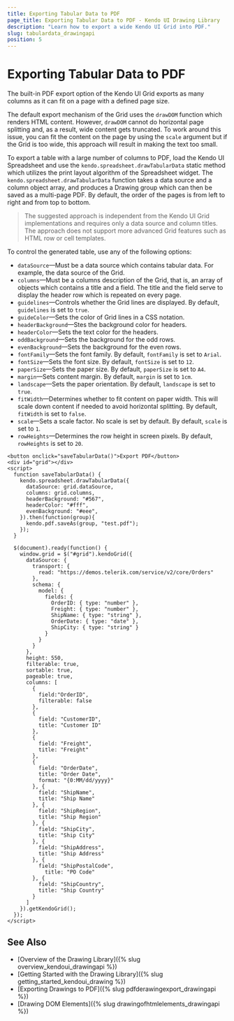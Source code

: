 ```yaml
---
title: Exporting Tabular Data to PDF
page_title: Exporting Tabular Data to PDF - Kendo UI Drawing Library
description: "Learn how to export a wide Kendo UI Grid into PDF."
slug: tabulardata_drawingapi
position: 5
---
```


# Exporting Tabular Data to PDF

The built-in PDF export option of the Kendo UI Grid exports as many columns as it can fit on a page with a defined page size.

The default export mechanism of the Grid uses the `drawDOM` function which renders HTML content. However, `drawDOM` cannot do horizontal page splitting and, as a result, wide content gets truncated. To work around this issue, you can fit the content on the page by using the `scale` argument but if the Grid is too wide, this approach will result in making the text too small.

To export a table with a large number of columns to PDF, load the Kendo UI Spreadsheet and use the `kendo.spreadsheet.drawTabularData` static method which utilizes the print layout algorithm of the Spreadsheet widget. The `kendo.spreadsheet.drawTabularData` function takes a data source and a column object array, and produces a Drawing group which can then be saved as a multi-page PDF. By default, the order of the pages is from left to right and from top to bottom.

> The suggested approach is independent from the Kendo UI Grid implementations and requires only a data source and column titles. The approach does not support more advanced Grid features such as HTML row or cell templates.

To control the generated table, use any of the following options:

- `dataSource`&mdash;Must be a data source which contains tabular data. For example, the data source of the Grid.
- `columns`&mdash;Must be a columns description of the Grid, that is, an array of objects which contains a title and a field. The title and the field serve to display the header row which is repeated on every page.
- `guidelines`&mdash;Controls whether the Grid lines are displayed. By default, `guidelines` is set to `true`.
- `guideColor`&mdash;Sets the color of Grid lines in a CSS notation.
- `headerBackground`&mdash;Stes the background color for headers.
- `headerColor`&mdash;Sets the text color for the headers.
- `oddBackground`&mdash;Sets the background for the odd rows.
- `evenBackground`&mdash;Sets the background for the even rows.
- `fontFamily`&mdash;Sets the font family. By default, `fontFamily` is set to `Arial`.
- `fontSize`&mdash;Sets the font size. By default, `fontSize` is set to `12`.
- `paperSize`&mdash;Sets the paper size. By default, `paperSize` is set to `A4`.
- `margin`&mdash;Sets content margin. By default, `margin` is set to `1cm`.
- `landscape`&mdash;Sets the paper orientation. By default, `landscape` is set to `true`.
- `fitWidth`&mdash;Determines whether to fit content on paper width. This will scale down content if needed to avoid horizontal splitting. By default, `fitWidth` is set to `false`.
- `scale`&mdash;Sets a scale factor. No scale is set by default. By default, `scale` is set to `1`.
- `rowHeights`&mdash;Determines the row height in screen pixels. By default, `rowHeights` is set to `20`.

```dojo
<button onclick="saveTabularData()">Export PDF</button>
<div id="grid"></div>
<script>
  function saveTabularData() {
    kendo.spreadsheet.drawTabularData({
      dataSource: grid.dataSource,
      columns: grid.columns,
      headerBackground: "#567",
      headerColor: "#fff",
      evenBackground: "#eee",
    }).then(function(group){
      kendo.pdf.saveAs(group, "test.pdf");
    });
  }

  $(document).ready(function() {
    window.grid = $("#grid").kendoGrid({
      dataSource: {
        transport: {
          read: "https://demos.telerik.com/service/v2/core/Orders"
        },
        schema: {
          model: {
            fields: {
              OrderID: { type: "number" },
              Freight: { type: "number" },
              ShipName: { type: "string" },
              OrderDate: { type: "date" },
              ShipCity: { type: "string" }
            }
          }
        }
      },
      height: 550,
      filterable: true,
      sortable: true,
      pageable: true,
      columns: [
        {
          field:"OrderID",
          filterable: false
        },
        {
          field: "CustomerID",
          title: "Customer ID"
        },
        {
          field: "Freight",
          title: "Freight"
        },
        {
          field: "OrderDate",
          title: "Order Date",
          format: "{0:MM/dd/yyyy}"
        }, {
          field: "ShipName",
          title: "Ship Name"
        }, {
          field: "ShipRegion",
          title: "Ship Region"
        }, {
          field: "ShipCity",
          title: "Ship City"
        }, {
          field: "ShipAddress",
          title: "Ship Address"
        }, {
          field: "ShipPostalCode",
         	title: "PO Code"
        }, {
          field: "ShipCountry",
          title: "Ship Country"
        }
      ]
    }).getKendoGrid();
  });
</script>
```

## See Also

* [Overview of the Drawing Library]({% slug overview_kendoui_drawingapi %})
* [Getting Started with the Drawing Library]({% slug getting_started_kendoui_drawing %})
* [Exporting Drawings to PDF]({% slug pdfderawingexport_drawingapi %})
* [Drawing DOM Elements]({% slug drawingofhtmlelements_drawingapi %})
